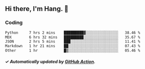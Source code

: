 ## Hi there, I'm Hang. 👋

### Coding

<!--START_SECTION:waka-->

```txt
Python     7 hrs 2 mins    █████████▓░░░░░░░░░░░░░░░   38.46 %
MDX        6 hrs 32 mins   █████████░░░░░░░░░░░░░░░░   35.67 %
JSON       2 hrs 5 mins    ███░░░░░░░░░░░░░░░░░░░░░░   11.41 %
Markdown   1 hr 21 mins    ██░░░░░░░░░░░░░░░░░░░░░░░   07.43 %
Other      1 hr            █▒░░░░░░░░░░░░░░░░░░░░░░░   05.46 %
```

<!--END_SECTION:waka-->

##### ✓ Automatically updated by [GitHub Action](https://github.com/huhuhang/huhuhang/actions).
